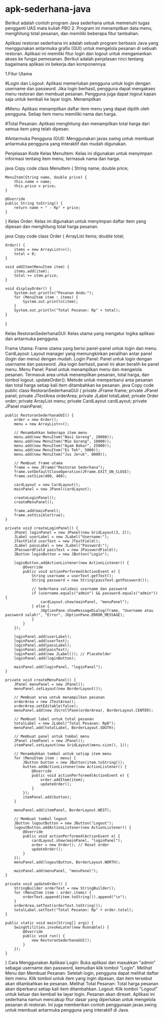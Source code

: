 # apk-sederhana-java

Berikut adalah contoh program Java sederhana untuk memenuhi tugas pengganti UAS mata kuliah PBO 2. Program ini menampilkan data menu, menghitung total pesanan, dan memiliki beberapa fitur tambahan.

Aplikasi restoran sederhana ini adalah sebuah program berbasis Java yang menggunakan antarmuka grafis (GUI) untuk mengelola pesanan di sebuah restoran. Aplikasi ini memiliki fitur login dan logout untuk mengamankan akses ke fungsi pemesanan. Berikut adalah penjelasan rinci tentang bagaimana aplikasi ini bekerja dan komponennya:

1.Fitur Utama

#Login dan Logout: Aplikasi memerlukan pengguna untuk login dengan username dan password. Jika login berhasil, 
pengguna dapat mengakses menu restoran dan membuat pesanan. Pengguna juga dapat logout kapan saja untuk kembali ke layar login.
Menampilkan

#Menu: Aplikasi menampilkan daftar item menu yang dapat dipilih oleh pengguna. Setiap item menu memiliki nama dan harga.

#Total Pesanan: Aplikasi menghitung dan menampilkan total harga dari semua item yang telah dipesan.

#Antarmuka Pengguna (GUI): Menggunakan javax.swing untuk membuat antarmuka pengguna yang interaktif dan mudah digunakan.


Penjelasan Kode
Kelas MenuItem: Kelas ini digunakan untuk menyimpan informasi tentang item menu, termasuk nama dan harga.

java
Copy code
class MenuItem {
    String name;
    double price;

    MenuItem(String name, double price) {
        this.name = name;
        this.price = price;
    }

    @Override
    public String toString() {
        return name + " - Rp" + price;
    }
}
Kelas Order: Kelas ini digunakan untuk menyimpan daftar item yang dipesan dan menghitung total harga pesanan.

java
Copy code
class Order {
    ArrayList<MenuItem> items;
    double total;

    Order() {
        items = new ArrayList<>();
        total = 0;
    }

    void addItem(MenuItem item) {
        items.add(item);
        total += item.price;
    }

    void displayOrder() {
        System.out.println("Pesanan Anda:");
        for (MenuItem item : items) {
            System.out.println(item);
        }
        System.out.println("Total Pesanan: Rp" + total);
    }
}

Kelas RestoranSederhanaGUI: Kelas utama yang mengatur logika aplikasi dan antarmuka pengguna.

Frame Utama: Frame utama yang berisi panel-panel untuk login dan menu.
CardLayout: Layout manager yang memungkinkan peralihan antar panel (login dan menu) dengan mudah.
Login Panel: Panel untuk login dengan username dan password. Jika login berhasil, panel ini akan beralih ke panel menu.
Menu Panel: Panel untuk menampilkan menu dan mengelola pesanan. Termasuk area untuk menampilkan pesanan, total harga, dan tombol logout.
updateOrder(): Metode untuk memperbarui area pesanan dan total harga setiap kali item ditambahkan ke pesanan.
java
Copy code
public class RestoranSederhanaGUI {
    private JFrame frame;
    private JPanel panel;
    private JTextArea orderArea;
    private JLabel totalLabel;
    private Order order;
    private ArrayList<MenuItem> menu;
    private CardLayout cardLayout;
    private JPanel mainPanel;

    public RestoranSederhanaGUI() {
        order = new Order();
        menu = new ArrayList<>();

        // Menambahkan beberapa item menu
        menu.add(new MenuItem("Nasi Goreng", 20000));
        menu.add(new MenuItem("Mie Goreng", 18000));
        menu.add(new MenuItem("Ayam Bakar", 25000));
        menu.add(new MenuItem("Es Teh", 5000));
        menu.add(new MenuItem("Jus Jeruk", 8000));

        // Membuat frame utama
        frame = new JFrame("Restoran Sederhana");
        frame.setDefaultCloseOperation(JFrame.EXIT_ON_CLOSE);
        frame.setSize(400, 400);

        cardLayout = new CardLayout();
        mainPanel = new JPanel(cardLayout);

        createLoginPanel();
        createMenuPanel();

        frame.add(mainPanel);
        frame.setVisible(true);
    }

    private void createLoginPanel() {
        JPanel loginPanel = new JPanel(new GridLayout(3, 2));
        JLabel userLabel = new JLabel("Username:");
        JTextField userText = new JTextField();
        JLabel passLabel = new JLabel("Password:");
        JPasswordField passText = new JPasswordField();
        JButton loginButton = new JButton("Login");

        loginButton.addActionListener(new ActionListener() {
            @Override
            public void actionPerformed(ActionEvent e) {
                String username = userText.getText();
                String password = new String(passText.getPassword());

                // Sederhana validasi username dan password
                if (username.equals("admin") && password.equals("admin")) {
                    cardLayout.show(mainPanel, "menuPanel");
                } else {
                    JOptionPane.showMessageDialog(frame, "Username atau password salah!", "Error", JOptionPane.ERROR_MESSAGE);
                }
            }
        });

        loginPanel.add(userLabel);
        loginPanel.add(userText);
        loginPanel.add(passLabel);
        loginPanel.add(passText);
        loginPanel.add(new JLabel()); // Placeholder
        loginPanel.add(loginButton);

        mainPanel.add(loginPanel, "loginPanel");
    }

    private void createMenuPanel() {
        JPanel menuPanel = new JPanel();
        menuPanel.setLayout(new BorderLayout());

        // Membuat area untuk menampilkan pesanan
        orderArea = new JTextArea();
        orderArea.setEditable(false);
        menuPanel.add(new JScrollPane(orderArea), BorderLayout.CENTER);

        // Membuat label untuk total pesanan
        totalLabel = new JLabel("Total Pesanan: Rp0");
        menuPanel.add(totalLabel, BorderLayout.SOUTH);

        // Membuat panel untuk tombol menu
        JPanel itemPanel = new JPanel();
        itemPanel.setLayout(new GridLayout(menu.size(), 1));

        // Menambahkan tombol untuk setiap item menu
        for (MenuItem item : menu) {
            JButton button = new JButton(item.toString());
            button.addActionListener(new ActionListener() {
                @Override
                public void actionPerformed(ActionEvent e) {
                    order.addItem(item);
                    updateOrder();
                }
            });
            itemPanel.add(button);
        }

        menuPanel.add(itemPanel, BorderLayout.WEST);

        // Membuat tombol logout
        JButton logoutButton = new JButton("Logout");
        logoutButton.addActionListener(new ActionListener() {
            @Override
            public void actionPerformed(ActionEvent e) {
                cardLayout.show(mainPanel, "loginPanel");
                order = new Order(); // Reset order
                updateOrder();
            }
        });
        menuPanel.add(logoutButton, BorderLayout.NORTH);

        mainPanel.add(menuPanel, "menuPanel");
    }

    private void updateOrder() {
        StringBuilder orderText = new StringBuilder();
        for (MenuItem item : order.items) {
            orderText.append(item.toString()).append("\n");
        }
        orderArea.setText(orderText.toString());
        totalLabel.setText("Total Pesanan: Rp" + order.total);
    }

    public static void main(String[] args) {
        SwingUtilities.invokeLater(new Runnable() {
            @Override
            public void run() {
                new RestoranSederhanaGUI();
            }
        });
    }
}
Cara Menggunakan Aplikasi
Login: Buka aplikasi dan masukkan "admin" sebagai username dan password, kemudian klik tombol "Login".
Melihat Menu dan Membuat Pesanan: Setelah login, pengguna dapat melihat daftar item menu. Klik tombol untuk item yang ingin dipesan, dan item tersebut akan ditambahkan ke pesanan.
Melihat Total Pesanan: Total harga pesanan akan diperbarui setiap kali item ditambahkan.
Logout: Klik tombol "Logout" untuk keluar dan kembali ke layar login. Pesanan akan direset.
Aplikasi ini sederhana namun mencakup fitur dasar yang diperlukan untuk mengelola pesanan di restoran. Ini juga memberikan contoh penggunaan javax.swing untuk membuat antarmuka pengguna yang interaktif di Java.






